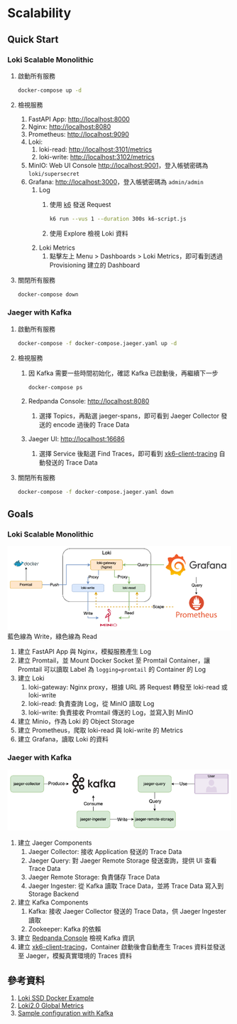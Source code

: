 # Scalability

## Quick Start

### Loki Scalable Monolithic

1. 啟動所有服務

    ```bash
    docker-compose up -d
    ```

2. 檢視服務
   1. FastAPI App: [http://localhost:8000](http://localhost:8000)
   2. Nginx: [http://localhost:8080](http://localhost:8080)
   3. Prometheus: [http://localhost:9090](http://localhost:9090)
   4. Loki:
      1. loki-read: [http://localhost:3101/metrics](http://localhost:3101/metrics)
      2. loki-write: [http://localhost:3102/metrics](http://localhost:3102/metrics)
   5. MinIO: Web UI Console [http://localhost:9001](http://localhost:9001)，登入帳號密碼為 `loki/supersecret`
   6. Grafana: [http://localhost:3000](http://localhost:3000)，登入帳號密碼為 `admin/admin`
      1. Log
         1. 使用 [k6](https://k6.io/) 發送 Request

               ```bash
               k6 run --vus 1 --duration 300s k6-script.js
               ```

         2. 使用 Explore 檢視 Loki 資料
      2. Loki Metrics
         1. 點擊左上 Menu > Dashboards > Loki Metrics，即可看到透過 Provisioning 建立的 Dashboard
3. 關閉所有服務

    ```bash
    docker-compose down
    ```

### Jaeger with Kafka

1. 啟動所有服務

    ```bash
    docker-compose -f docker-compose.jaeger.yaml up -d
    ```

2. 檢視服務
   1. 因 Kafka 需要一些時間初始化，確認 Kafka 已啟動後，再繼續下一步

        ```bash
        docker-compose ps
        ```

   2. Redpanda Console: [http://localhost:8080](http://localhost:8080)
      1. 選擇 Topics，再點選 jaeger-spans，即可看到 Jaeger Collector 發送的 encode 過後的 Trace Data
   3. Jaeger UI: [http://localhost:16686](http://localhost:16686)
      1. 選擇 Service 後點選 Find Traces，即可看到 [xk6-client-tracing](https://github.com/grafana/xk6-client-tracing/tree/main) 自動發送的 Trace Data

3. 關閉所有服務

    ```bash
    docker-compose -f docker-compose.jaeger.yaml down
    ```

## Goals

### Loki Scalable Monolithic

![Loki Arch](./images/28-lab-loki-pipeline.png)
藍色線為 Write，綠色線為 Read

1. 建立 FastAPI App 與 Nginx，模擬服務產生 Log
2. 建立 Promtail，並 Mount Docker Socket 至 Promtail Container，讓 Promtail 可以讀取 Label 為 `logging=promtail` 的 Container 的 Log
3. 建立 Loki
   1. loki-gateway: Nginx proxy，根據 URL 將 Request 轉發至 loki-read 或 loki-write
   2. loki-read: 負責查詢 Log，從 MinIO 讀取 Log
   3. loki-write: 負責接收 Promtail 傳送的 Log，並寫入到 MinIO
4. 建立 Minio，作為 Loki 的 Object Storage
5. 建立 Prometheus，爬取 loki-read 與 loki-write 的 Metrics
6. 建立 Grafana，讀取 Loki 的資料

### Jaeger with Kafka

![Jaeger Arch](./images/28-lab-jaeger-pipeline.png)

1. 建立 Jaeger Components
   1. Jaeger Collector: 接收 Application 發送的 Trace Data
   2. Jaeger Query: 對 Jaeger Remote Storage 發送查詢，提供 UI 查看 Trace Data
   3. Jaeger Remote Storage: 負責儲存 Trace Data
   4. Jaeger Ingester: 從 Kafka 讀取 Trace Data，並將 Trace Data 寫入到 Storage Backend
2. 建立 Kafka Components
   1. Kafka: 接收 Jaeger Collector 發送的 Trace Data，供 Jaeger Ingester 讀取
   2. Zookeeper: Kafka 的依賴
3. 建立 [Redpanda Console](https://github.com/redpanda-data/console) 檢視 Kafka 資訊
4. 建立 [xk6-client-tracing](https://github.com/grafana/xk6-client-tracing/tree/main)，Container 啟動後會自動產生 Traces 資料並發送至 Jaeger，模擬真實環境的 Traces 資料

## 參考資料

1. [Loki SSD Docker Example](https://github.com/grafana/loki/tree/main/examples/getting-started)
2. [Loki2.0 Global Metrics](https://grafana.com/grafana/dashboards/13407-loki2-0-global-metrics/)
3. [Sample configuration with Kafka](https://github.com/jaegertracing/jaeger/tree/main/docker-compose/kafka)
